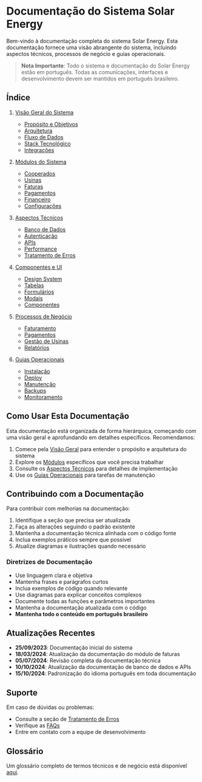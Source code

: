 
# Documentação do Sistema Solar Energy

Bem-vindo à documentação completa do sistema Solar Energy. Esta documentação fornece uma visão abrangente do sistema, incluindo aspectos técnicos, processos de negócio e guias operacionais.

> **Nota Importante**: Todo o sistema e documentação do Solar Energy estão em português. Todas as comunicações, interfaces e desenvolvimento devem ser mantidos em português brasileiro.

## Índice

1. [Visão Geral do Sistema](./overview/README.md)
   - [Propósito e Objetivos](./overview/purpose.md)
   - [Arquitetura](./overview/architecture.md)
   - [Fluxo de Dados](./overview/data-flow.md)
   - [Stack Tecnológico](./overview/tech-stack.md)
   - [Integrações](./overview/integrations.md)

2. [Módulos do Sistema](./modules/README.md)
   - [Cooperados](./modules/cooperados.md)
   - [Usinas](./modules/usinas.md)
   - [Faturas](./modules/faturas.md)
   - [Pagamentos](./modules/pagamentos.md)
   - [Financeiro](./modules/financeiro.md)
   - [Configurações](./modules/configuracoes.md)

3. [Aspectos Técnicos](./technical/README.md)
   - [Banco de Dados](./technical/database.md)
   - [Autenticação](./technical/auth.md)
   - [APIs](./technical/apis.md)
   - [Performance](./technical/performance.md)
   - [Tratamento de Erros](./technical/error-handling.md)

4. [Componentes e UI](./ui/README.md)
   - [Design System](./ui/design-system.md)
   - [Tabelas](./ui/table-specifications.md)
   - [Formulários](./ui/forms.md)
   - [Modais](./ui/modals.md)
   - [Componentes](./ui/components.md)

5. [Processos de Negócio](./business/README.md)
   - [Faturamento](./business/billing.md)
   - [Pagamentos](./business/payments.md)
   - [Gestão de Usinas](./business/plants.md)
   - [Relatórios](./business/reports.md)

6. [Guias Operacionais](./operations/README.md)
   - [Instalação](./operations/installation.md)
   - [Deploy](./operations/deployment.md)
   - [Manutenção](./operations/maintenance.md)
   - [Backups](./operations/backups.md)
   - [Monitoramento](./operations/monitoring.md)

## Como Usar Esta Documentação

Esta documentação está organizada de forma hierárquica, começando com uma visão geral e aprofundando em detalhes específicos. Recomendamos:

1. Comece pela [Visão Geral](./overview/README.md) para entender o propósito e arquitetura do sistema
2. Explore os [Módulos](./modules/README.md) específicos que você precisa trabalhar
3. Consulte os [Aspectos Técnicos](./technical/README.md) para detalhes de implementação
4. Use os [Guias Operacionais](./operations/README.md) para tarefas de manutenção

## Contribuindo com a Documentação

Para contribuir com melhorias na documentação:

1. Identifique a seção que precisa ser atualizada
2. Faça as alterações seguindo o padrão existente
3. Mantenha a documentação técnica alinhada com o código fonte
4. Inclua exemplos práticos sempre que possível
5. Atualize diagramas e ilustrações quando necessário

### Diretrizes de Documentação

- Use linguagem clara e objetiva
- Mantenha frases e parágrafos curtos
- Inclua exemplos de código quando relevante
- Use diagramas para explicar conceitos complexos
- Documente todas as funções e parâmetros importantes
- Mantenha a documentação atualizada com o código
- **Mantenha todo o conteúdo em português brasileiro**

## Atualizações Recentes

- **25/09/2023**: Documentação inicial do sistema
- **18/03/2024**: Atualização da documentação do módulo de faturas
- **05/07/2024**: Revisão completa da documentação técnica
- **10/10/2024**: Atualização da documentação de banco de dados e APIs
- **15/10/2024**: Padronização do idioma português em toda documentação

## Suporte

Em caso de dúvidas ou problemas:
- Consulte a seção de [Tratamento de Erros](./technical/error-handling.md)
- Verifique as [FAQs](./faq.md)
- Entre em contato com a equipe de desenvolvimento

## Glossário

Um glossário completo de termos técnicos e de negócio está disponível [aqui](./glossary.md).
